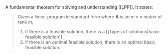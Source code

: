 A fundamental theorem for solving and understanding [[LPP]]. It states:
> Given a linear program in standard form where $\textbf{A}$ is an $m \times n$ matrix of rank $m$,
>  1. if there is a feasible solution, there is a [[Types of solutions|basic feasible solution]] , 
>  2. if there is an optimal feasible solution, there is an optimal basic feasible solution.

